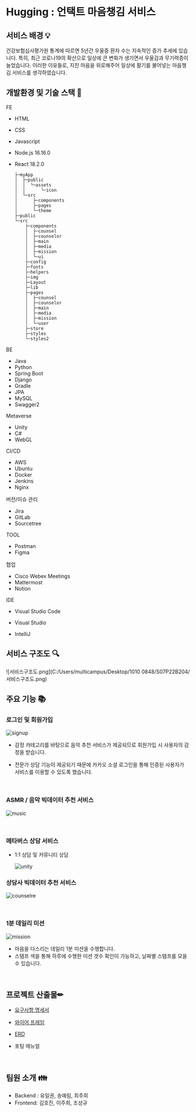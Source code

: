 # Hugging : 언택트 마음챙김 서비스



## 서비스 배경 💡

건강보험심사평가원 통계에 따르면 5년간 우울증 환자 수는 지속적인 증가 추세에 있습니다.
특히, 최근 코로나19의 확산으로 일상에 큰 변화가 생기면서 우울감과 무기력증이 늘었습니다.
이러한 이유들로, 지친 마음을 위로해주어 일상에 활기를 불어넣는 마음챙김 서비스를 생각하였습니다.



## 개발환경 및 기술 스택 🔨

FE

- HTML 

- CSS

- Javascript

- Node.js 16.16.0

- React 18.2.0

  ```
  ├─myApp
  │  ├─public
  │  │  └─assets
  │  │      └─icon
  │  └─src
  │      ├─components
  │      ├─pages
  │      └─theme
  ├─public
  └─src
      ├─components
      │  ├─counsel
      │  ├─counselor
      │  ├─main
      │  ├─media
      │  ├─mission
      │  └─ui
      ├─config
      ├─fonts
      ├─helpers
      ├─img
      ├─Layout
      ├─lib
      ├─pages
      │  ├─counsel
      │  ├─counselor
      │  ├─main
      │  ├─media
      │  ├─mission
      │  └─user
      ├─store
      ├─styles
      └─styles2
  
  ```

  

BE

- Java
- Python
- Spring Boot
- Django
- Gradle
- JPA
- MySQL
- Swagger2

Metaverse

- Unity
- C#
- WebGL

CI/CD

- AWS
- Ubuntu
- Docker
- Jenkins
- Nginx

버전/이슈 관리

- Jira
- GitLab
- Sourcetree

TOOL

- Postman
- Figma

협업

- Cisco Webex Meetings
- Mattermost
- Notion

IDE

- Visual Studio Code

- Visual Studio

- IntelliJ

  

## 서비스 구조도 🔍

![서비스구조도.png](C:/Users/multicampus/Desktop/1010 0848/S07P22B204/서비스구조도.png)

## 주요 기능 📚



### 로그인 및 회원가입<br>

![signup](/uploads/26c531393819b59ef9152714f8386e37/signup.gif)

- 감정 카테고리를 바탕으로 음악 추천 서비스가 제공되므로 회원가입 시 사용자의 감정을 받습니다.

- 전문가 상담 기능이 제공되기 때문에 카카오 소셜 로그인을 통해 인증된 사용자가 서비스를 이용할 수 있도록 했습니다.

  <br>

  

### ASMR / 음악 빅데이터 추천 서비스<br>

![music](/uploads/a2274ebdd7ae71fa96c5adc3f30165b1/music.gif)

<br>



### 메타버스 상담 서비스<br>

- 1:1 상담 및 커뮤니티 상담<br>

  ![unity](/uploads/733a93c0f81715062f1ea482cc58cacc/unity.gif)<br>

  

### 상담사 빅데이터 추천 서비스<br>

![counselre](/uploads/bfd6aa4da4177f531a4bb515de35bb31/counselre.gif)

<br>



### 1분 데일리 미션<br>

![mission](/uploads/6bd9ed3433967026b532f6a12cfd4de6/mission.gif)<br>

- 마음을 다스리는 데일리 1분 미션을 수행합니다.
- 스탬프 색을 통해 하루에 수행한 미션 갯수 확인이 가능하고, 날짜별 스탬프를 모을 수 있습니다.

<br>

## 프로젝트 산출물✏

- [요구사항 명세서](https://docs.google.com/spreadsheets/d/1wqxq_37LHVrLwG95qNnF8Qxr5pk0scwcUsZ9KtmnuQY/edit#gid=0)

- [와이어 프레임](https://www.figma.com/file/UMwRVfUeCFs2bUAPA4dwPO/Hugging?node-id=0%3A1)

- [ERD](https://www.google.com/url?q=https://www.erdcloud.com/d/Lu4txFFatKsjZjNSy&amp;sa=D&amp;source=editors&amp;ust=1665409049197761&amp;usg=AOvVaw0-BP6mWdj5M5lmPCAex3d9)

- 포팅 메뉴얼

  <br>

## 팀원 소개 👪

- Backend : 유일권, 송예림, 최주희
- Frontend: 김호진, 이주희, 조성규
